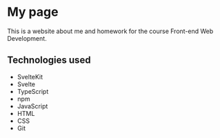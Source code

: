 # My page

This is a website about me and homework for the course Front-end Web Development.

## Technologies used

- SvelteKit
- Svelte
- TypeScript
- npm
- JavaScript
- HTML
- CSS
- Git